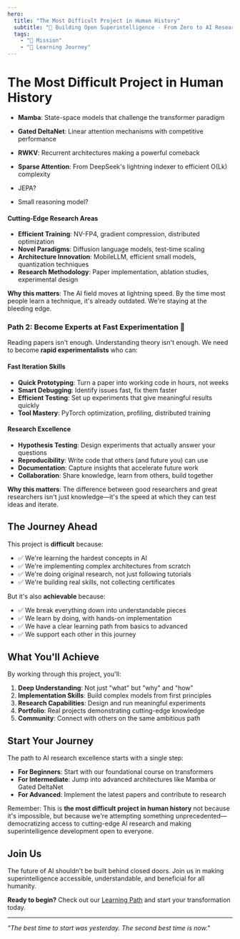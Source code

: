 ```yaml
---
hero:
  title: "The Most Difficult Project in Human History"
  subtitle: "🚀 Building Open Superintelligence - From Zero to AI Research Expert"
  tags:
    - "🎯 Mission"
    - "🧠 Learning Journey"
---
```


# The Most Difficult Project in Human History

- **Mamba**: State-space models that challenge the transformer paradigm
- **Gated DeltaNet**: Linear attention mechanisms with competitive performance
- **RWKV**: Recurrent architectures making a powerful comeback
- **Sparse Attention**: From DeepSeek's lightning indexer to efficient O(Lk) complexity

- JEPA?
- Small reasoning model?

#### Cutting-Edge Research Areas
- **Efficient Training**: NV-FP4, gradient compression, distributed optimization
- **Novel Paradigms**: Diffusion language models, test-time scaling
- **Architecture Innovation**: MobileLLM, efficient small models, quantization techniques
- **Research Methodology**: Paper implementation, ablation studies, experimental design

**Why this matters**: The AI field moves at lightning speed. By the time most people learn a technique, it's already outdated. We're staying at the bleeding edge.

### Path 2: Become Experts at Fast Experimentation 🚀

Reading papers isn't enough. Understanding theory isn't enough. We need to become **rapid experimentalists** who can:

#### Fast Iteration Skills
- **Quick Prototyping**: Turn a paper into working code in hours, not weeks
- **Smart Debugging**: Identify issues fast, fix them faster
- **Efficient Testing**: Set up experiments that give meaningful results quickly
- **Tool Mastery**: PyTorch optimization, profiling, distributed training

#### Research Excellence
- **Hypothesis Testing**: Design experiments that actually answer your questions
- **Reproducibility**: Write code that others (and future you) can use
- **Documentation**: Capture insights that accelerate future work
- **Collaboration**: Share knowledge, learn from others, build together

**Why this matters**: The difference between good researchers and great researchers isn't just knowledge—it's the speed at which they can test ideas and iterate.

## The Journey Ahead

This project is **difficult** because:
- ✅ We're learning the hardest concepts in AI
- ✅ We're implementing complex architectures from scratch
- ✅ We're doing original research, not just following tutorials
- ✅ We're building real skills, not collecting certificates

But it's also **achievable** because:
- ✅ We break everything down into understandable pieces
- ✅ We learn by doing, with hands-on implementation
- ✅ We have a clear learning path from basics to advanced
- ✅ We support each other in this journey

## What You'll Achieve

By working through this project, you'll:

1. **Deep Understanding**: Not just "what" but "why" and "how"
2. **Implementation Skills**: Build complex models from first principles
3. **Research Capabilities**: Design and run meaningful experiments
4. **Portfolio**: Real projects demonstrating cutting-edge knowledge
5. **Community**: Connect with others on the same ambitious path

## Start Your Journey

The path to AI research excellence starts with a single step:

- **For Beginners**: Start with our foundational course on transformers
- **For Intermediate**: Jump into advanced architectures like Mamba or Gated DeltaNet
- **For Advanced**: Implement the latest papers and contribute to research

Remember: This is **the most difficult project in human history** not because it's impossible, but because we're attempting something unprecedented—democratizing access to cutting-edge AI research and making superintelligence development open to everyone.

## Join Us

The future of AI shouldn't be built behind closed doors. Join us in making superintelligence accessible, understandable, and beneficial for all humanity.

**Ready to begin?** Check out our [Learning Path](/learn) and start your transformation today.

---

*"The best time to start was yesterday. The second best time is now."*

